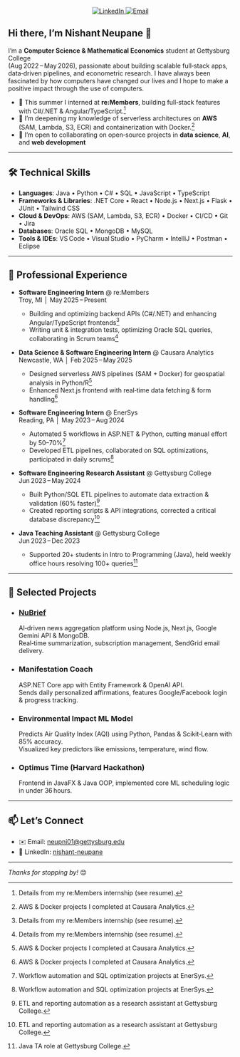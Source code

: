 <p align="center">
  <a href="https://www.linkedin.com/in/nishant-neupane-677237214">
    <img src="https://img.shields.io/badge/LinkedIn-nishant--neupane-blue?logo=linkedin" alt="LinkedIn"/>
  </a>
  <a href="mailto:neupni01@gettysburg.edu">
    <img src="https://img.shields.io/badge/Email-neupni01@gettysburg.edu-red?logo=gmail" alt="Email"/>
  </a>
</p>

## Hi there, I’m Nishant Neupane 👋

I’m a **Computer Science & Mathematical Economics** student at Gettysburg College  
(Aug 2022 – May 2026), passionate about building scalable full‑stack apps, data‑driven pipelines, and econometric research. I have always been fascinated by how computers have changed our lives and I hope to make a positive impact through the use of computers.

- 🔭 This summer I interned at **re:Members**, building full‑stack features with C#/.NET & Angular/TypeScript.[^1]  
- 🌱 I’m deepening my knowledge of serverless architectures on **AWS** (SAM, Lambda, S3, ECR) and containerization with Docker.[^2]  
- 👯 I’m open to collaborating on open‑source projects in **data science**, **AI**, and **web development**  

---

## 🛠️ Technical Skills

- **Languages**: Java • Python • C# • SQL • JavaScript • TypeScript  
- **Frameworks & Libraries**: .NET Core • React • Node.js • Next.js • Flask • JUnit • Tailwind CSS  
- **Cloud & DevOps**: AWS (SAM, Lambda, S3, ECR) • Docker • CI/CD • Git • Jira  
- **Databases**: Oracle SQL • MongoDB • MySQL  
- **Tools & IDEs**: VS Code • Visual Studio • PyCharm • IntelliJ • Postman • Eclipse

---

## 💼 Professional Experience

- **Software Engineering Intern** @ re:Members  
  Troy, MI │ May 2025 – Present  
  - Building and optimizing backend APIs (C#/.NET) and enhancing Angular/TypeScript frontends[^1]  
  - Writing unit & integration tests, optimizing Oracle SQL queries, collaborating in Scrum teams[^1]

- **Data Science & Software Engineering Intern** @ Causara Analytics  
  Newcastle, WA │ Feb 2025 – May 2025  
  - Designed serverless AWS pipelines (SAM + Docker) for geospatial analysis in Python/R[^2]  
  - Enhanced Next.js frontend with real‑time data fetching & form handling[^2]

- **Software Engineering Intern** @ EnerSys  
  Reading, PA │ May 2023 – Aug 2024  
  - Automated 5 workflows in ASP.NET & Python, cutting manual effort by 50–70%[^3]  
  - Developed ETL pipelines, collaborated on SQL optimizations, participated in daily scrums[^3]

- **Software Engineering Research Assistant** @ Gettysburg College  
  Jun 2023 – May 2024  
  - Built Python/SQL ETL pipelines to automate data extraction & validation (60% faster)[^4]  
  - Created reporting scripts & API integrations, corrected a critical database discrepancy[^4]

- **Java Teaching Assistant** @ Gettysburg College  
  Jun 2023 – Dec 2023  
  - Supported 20+ students in Intro to Programming (Java), held weekly office hours resolving 100+ queries[^5]

---

[^1]: Details from my re:Members internship (see resume).  
[^2]: AWS & Docker projects I completed at Causara Analytics.  
[^3]: Workflow automation and SQL optimization projects at EnerSys.  
[^4]: ETL and reporting automation as a research assistant at Gettysburg College.  
[^5]: Java TA role at Gettysburg College.  

## 🔭 Selected Projects

- ### [NuBrief](#)  
  AI‑driven news aggregation platform using Node.js, Next.js, Google Gemini API & MongoDB.  
  Real‑time summarization, subscription management, SendGrid email delivery. 

- ### Manifestation Coach  
  ASP.NET Core app with Entity Framework & OpenAI API.  
  Sends daily personalized affirmations, features Google/Facebook login & progress tracking.

- ### Environmental Impact ML Model  
  Predicts Air Quality Index (AQI) using Python, Pandas & Scikit‑Learn with 85% accuracy.  
  Visualized key predictors like emissions, temperature, wind flow.
- ### Optimus Time (Harvard Hackathon)  
  Frontend in JavaFX & Java OOP, implemented core ML scheduling logic in under 36 hours.

---

## 📫 Let’s Connect

- ✉️ Email: [neupni01@gettysburg.edu](mailto:neupni01@gettysburg.edu)  
- 🔗 LinkedIn: [nishant-neupane](https://www.linkedin.com/in/nishant-neupane-677237214)

---

_Thanks for stopping by!_ 😊

[^1]: Details from my re:Members internship (see resume).  
[^2]: AWS & Docker projects I’ve worked on (see resume).
